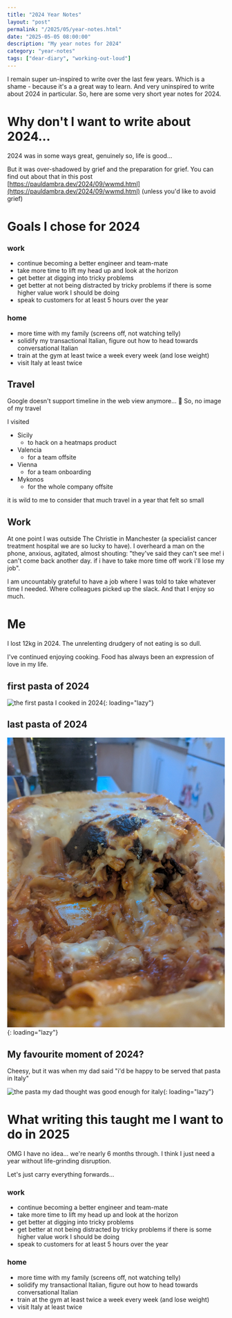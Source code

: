 ```yaml
---
title: "2024 Year Notes"
layout: "post"
permalink: "/2025/05/year-notes.html"
date: "2025-05-05 08:00:00"
description: "My year notes for 2024"
category: "year-notes"
tags: ["dear-diary", "working-out-loud"]
---
```


I remain super un-inspired to write over the last few years. Which is a shame - because it's a a great way to learn. And very uninspired to write about 2024 in particular. So, here are some very short year notes for 2024.

<!--more-->

# Why don't I want to write about 2024...

2024 was in some ways great, genuinely so, life is good...

But it was over-shadowed by grief and the preparation for grief. You can find out about that in this post [https://pauldambra.dev/2024/09/wwmd.html](https://pauldambra.dev/2024/09/wwmd.html) (unless you'd like to avoid grief)

# Goals I chose for 2024

### work

- continue becoming a better engineer and team-mate
- take more time to lift my head up and look at the horizon
- get better at digging into tricky problems
- get better at not being distracted by tricky problems if there is some higher value work I should be doing
- speak to customers for at least 5 hours over the year

### home

- more time with my family (screens off, not watching telly)
- solidify my transactional Italian, figure out how to head towards conversational Italian
- train at the gym at least twice a week every week (and lose weight)
- visit Italy at least twice

## Travel

Google doesn't support timeline in the web view anymore... 🤷
So, no image of my travel

I visited 

- Sicily
  - to hack on a heatmaps product
- Valencia
  - for a team offsite
- Vienna
  - for a team onboarding
- Mykonos
  - for the whole company offsite

it is wild to me to consider that much travel in a year that felt so small

## Work

At one point I was outside The Christie in Manchester (a specialist cancer treatment hospital we are so lucky to have). I overheard a man on the phone, anxious, agitated, almost shouting: "they've said they can't see me! i can't come back another day. if i have to take more time off work i'll lose my job".

I am uncountably grateful to have a job where I was told to take whatever time I needed. Where colleagues picked up the slack. And that I enjoy so much.

# Me

I lost 12kg in 2024. The unrelenting drudgery of not eating is so dull.

I've continued enjoying cooking. Food has always been an expression of love in my life.

## first pasta of 2024

![the first pasta I cooked in 2024](/images/2025/05/first-pasta-2024.jpg){: loading="lazy"}

## last pasta of 2024

![the last pasta I cooked in 2024](/images/2025/05/last-pasta-2024.jpg){: loading="lazy"}

## My favourite moment of 2024?

Cheesy, but it was when my dad said "i'd be happy to be served that pasta in Italy"

![the pasta my dad thought was good enough for italy](/images/2025/05/dad-pasta-2024.jpg){: loading="lazy"}

# What writing this taught me I want to do in 2025

OMG I have no idea... we're nearly 6 months through. I think I just need a year without life-grinding disruption.

Let's just carry everything forwards...

### work

- continue becoming a better engineer and team-mate
- take more time to lift my head up and look at the horizon
- get better at digging into tricky problems
- get better at not being distracted by tricky problems if there is some higher value work I should be doing
- speak to customers for at least 5 hours over the year

### home

- more time with my family (screens off, not watching telly)
- solidify my transactional Italian, figure out how to head towards conversational Italian
- train at the gym at least twice a week every week (and lose weight)
- visit Italy at least twice
